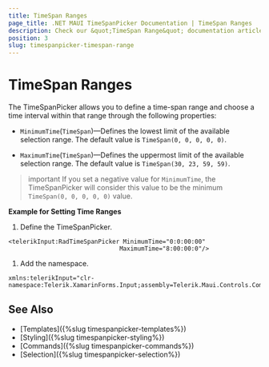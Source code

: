 ```yaml
---
title: TimeSpan Ranges
page_title: .NET MAUI TimeSpanPicker Documentation | TimeSpan Ranges
description: Check our &quot;TimeSpan Range&quot; documentation article for Telerik TimeSpanPicker for .NET MAUI.
position: 3
slug: timespanpicker-timespan-range
---
```


# TimeSpan Ranges

The TimeSpanPicker allows you to define a time-span range and choose a time interval within that range through the following properties:

* `MinimumTime`(`TimeSpan`)&mdash;Defines the lowest limit of the available selection range. The default value is `TimeSpan(0, 0, 0, 0, 0)`.

* `MaximumTime`(`TimeSpan`)&mdash;Defines the uppermost limit of the available selection range. The default value is `TimeSpan(30, 23, 59, 59)`.

>important If you set a negative value for `MinimumTime`, the TimeSpanPicker will consider this value to be the minimum `TimeSpan(0, 0, 0, 0, 0)` value.

**Example for Setting Time Ranges**

1. Define the TimeSpanPicker.

 ```XAML
<telerikInput:RadTimeSpanPicker MinimumTime="0:0:00:00"
                                MaximumTime="8:00:00:0"/>
 ```

1. Add the namespace.

 ```XAML
xmlns:telerikInput="clr-namespace:Telerik.XamarinForms.Input;assembly=Telerik.Maui.Controls.Compatibility"
 ```

## See Also

- [Templates]({%slug timespanpicker-templates%})
- [Styling]({%slug timespanpicker-styling%})
- [Commands]({%slug timespanpicker-commands%})
- [Selection]({%slug timespanpicker-selection%})
